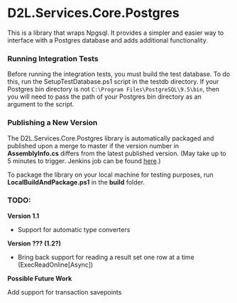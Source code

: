 # D2L.Services.Core.Postgres

This is a library that wraps Npgsql. It provides a simpler and easier way to interface with a Postgres database and
adds additional functionality.

### Running Integration Tests

Before running the integration tests, you must build the test database. To do this, run the SetupTestDatabase.ps1
script in the testdb directory. If your Postgres bin directory is not `C:\Program Files\PostgreSQL\9.5\bin`, then you
will need to pass the path of your Postgres bin directory as an argument to the script.

### Publishing a New Version

The D2L.Services.Core.Postgres library is automatically packaged and published upon a merge to master if the version
number in **AssemblyInfo.cs** differs from the latest published version. (May take up to 5 minutes to trigger.
Jenkins job can be found
[here](http://prod.build.d2l/job/Dev/job/D2L.Services.Core/job/D2L.Services.Core.Postgres/job/BuildTestAndPublish/).)

To package the library on your local machine for testing purposes, run **LocalBuildAndPackage.ps1** in the **build** folder.

### TODO:

**Version 1.1**

* Support for automatic type converters

**Version ??? (1.2?)**

* Bring back support for reading a result set one row at a time (ExecReadOnline[Async])

**Possible Future Work**

Add support for transaction savepoints
